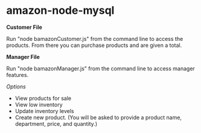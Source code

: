 # amazon-node-mysql

**Customer File**

Run "node bamazonCustomer.js" from the command line to access the products. From there you can purchase products and are given a total.

**Manager File**

Run "node bamazonManager.js" from the command line to access manager features.

*Options*
- View products for sale
- View low inventory
- Update inventory levels
- Create new product. (You will be asked to provide a product name, department, price, and quantity.)
